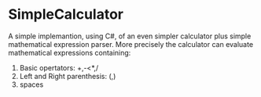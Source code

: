 # SimpleCalculator

A simple implemantion, using C#, of an even simpler calculator plus simple mathematical expression parser.
More precisely the calculator can evaluate mathematical expressions containing:
  1. Basic opertators: +,-<*,/
  2. Left and Right parenthesis: (,)
  3. spaces
